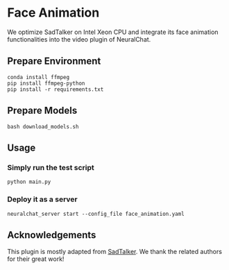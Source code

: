 # Face Animation

We optimize SadTalker on Intel Xeon CPU and integrate its face animation functionalities into the video plugin of NeuralChat.

## Prepare Environment

```
conda install ffmpeg
pip install ffmpeg-python
pip install -r requirements.txt
```

## Prepare Models

```
bash download_models.sh
```

## Usage

### Simply run the test script
```
python main.py
```

### Deploy it as a server

```
neuralchat_server start --config_file face_animation.yaml
```

## Acknowledgements

This plugin is mostly adapted from [SadTalker](https://github.com/OpenTalker/SadTalker). We thank the related authors for their great work!